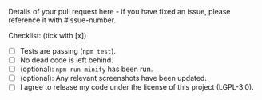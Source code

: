 Details of your pull request here - if you have fixed an issue, please
reference it with #issue-number.

Checklist: (tick with [x])

- [ ] Tests are passing (`npm test`).
- [ ] No dead code is left behind.
- [ ] (optional): `npm run minify` has been run.
- [ ] (optional): Any relevant screenshots have been updated.
- [ ] I agree to release my code under the license of this project (LGPL-3.0).
